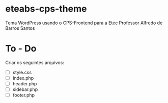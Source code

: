 # eteabs-cps-theme
Tema WordPress usando o CPS-Frontend para a Etec Professor Alfredo de Barros Santos

# To - Do
Criar os seguintes arquivos:
- [ ] style.css
- [ ] index.php
- [ ] header.php
- [ ] sidebar.php
- [ ] footer.php
